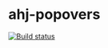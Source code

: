 # ahj-popovers

[![Build status](https://ci.appveyor.com/api/projects/status/gtp7kwkyhh5p5ag2?svg=true)](https://ci.appveyor.com/project/dmitry-izjurov/ahj-popovers)